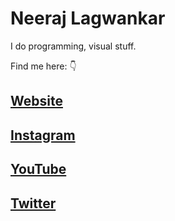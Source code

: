 # Neeraj Lagwankar

I do programming, visual stuff.

Find me here: :point_down:

## <a href="https://flashblaze.xyz" target="_blank" >Website</a>

## <a href="https://instagram.com/neeraj_artx" target="_blank">Instagram</a>

## <a href="https://www.youtube.com/channel/UCQKfDFA1cCAB1Oq5B6Vr7ew" target="_blank">YouTube</a>

## <a href="https://twitter.com/neeraj_artx" target="_blank">Twitter</a>

